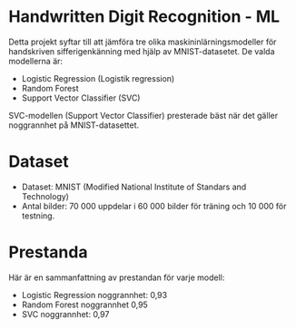 # Handwritten Digit Recognition - ML
Detta projekt syftar till att jämföra tre olika maskininlärningsmodeller för handskriven sifferigenkänning med hjälp av MNIST-datasetet. De valda modellerna är:

- Logistic Regression (Logistik regression)
- Random Forest
- Support Vector Classifier (SVC)
  
SVC-modellen (Support Vector Classifier) presterade bäst när det gäller noggrannhet på MNIST-datasettet.

# Dataset
- Dataset: MNIST (Modified National Institute of Standars and Technology)
- Antal bilder: 70 000 uppdelar i 60 000 bilder för träning och 10 000 för testning.
# Prestanda
Här är en sammanfattning av prestandan för varje modell:

- Logistic Regression noggrannhet: 0,93
- Random Forest noggrannhet 0,95
- SVC noggrannhet: 0,97
